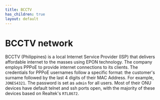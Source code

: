 ```yaml
---
title: BCCTV
has_children: true
layout: default
---
```


# BCCTV network

BCCTV (Philippines) is a local Internet Service Provider (ISP) that delivers affordable internet to the masses using EPON technology. The company employs PPPoE to provide internet connections to its clients. The credentials for PPPoE usernames follow a specific format: the customer's surname followed by the last 4 digits of their MAC Address. For example, `JONES4321`. The password is set as `admin` for all users. Most of their ONU devices have default telnet and ssh ports open, with the majority of these devices based on Realtek's `RTL8672`.
